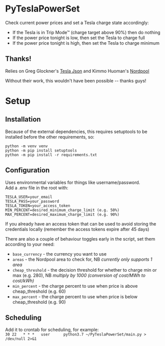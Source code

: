 # PyTeslaPowerSet
Check current power prices and set a Tesla charge state accordingly:
- If the Tesla is in Trip Mode™ (charge target above 90%) then do nothing
- If the power price tonight is low, then set the Tesla to charge full
- If the power price tonight is high, then set the Tesla to charge minimum

## Thanks!
Relies on Greg Glockner's [Tesla Json](https://github.com/gglockner/teslajson) and Kimmo Huoman's [Nordpool](https://github.com/kipe/nordpool)  

Without their work, this wouldn't have been possible -- thanks guys!

# Setup
## Installation
Because of the external dependencies, this requires setuptools to be installed before the other requirements, so:
```
python -m venv venv
python -m pip install setuptools
python -m pip install -r requirements.txt
```
## Configuration
Uses environmental variables for things like username/password.  
Add a .env file in the root with:
```
TESLA_USER=your_email
TESLA_PASS=your_password
TESLA_TOKEN=your_access_token
MIN_PERCENT=desired_minimum_charge_limit (e.g. 50%)
MAX_PERCENT=desired_maximum_charge_limit (e.g. 90%)
```
If you already have an access token that can be used to avoid storing the credentials locally (remember the access tokens expire after 45 days)

There are also a couple of behaviour toggles early in the script, set them according to your need:  
- `base_currency` - the currency you want to use
- `areas` - the Nordpool area to check for, NB *currently only supports 1 area*
- `cheap_threshold` - the decision threshold for whether to charge min or max (e.g. 280), NB *multiply by 1000 (conversion of cost/MWh to cost/kWh)*
- `min_percent` - the charge percent to use when price is above cheap_threshold (e.g. 60)
- `max_percent` - the charge percent to use when price is below cheap_threshold (e.g. 90)

## Scheduling
Add it to crontab for scheduling, for example:  
`30 22   * * *   user      python3.7 ~/PyTeslaPowerSet/main.py > /dev/null 2>&1`
